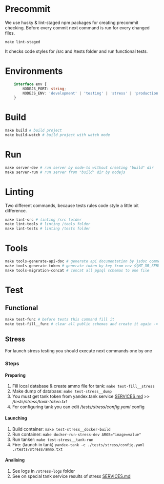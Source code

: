 # Precommit
We use husky & lint-staged npm packages for creating precommit checking.
Before every commit next command is run for every changed files.
```Makefile
make lint-staged
```
It checks code styles for /src and /tests folder and run functional tests.

# Environments
```typescript
    interface env {
        NODEJS_PORT: string;
        NODEJS_ENV: 'development' | 'testing' | 'stress' | 'production'
    }
```

# Build
```Makefile
make build # build project
make build-watch # build project with watch mode
```

# Run
```Makefile
make server-dev # run server by node-ts without creating "build" dir
make server-run # run server from "build" dir by nodejs
```

# Linting
Two different commands, because tests rules code style a little bit difference.
```Makefile
make lint-src # linting /src folder
make lint-tools # linting /tools folder
make lint-tests # linting /tests folder
```

# Tools
```Makefile
make tools-generate-api-doc # generate api documentation by jsdoc comments
make tools-generate-token # generate token by key from env ${MZ_DB_SERVICE_PRIVATE_KEY}
make tools-migration-concat # concat all pgsql schemas to one file
```

# Test
## Functional
```Makefile
make test-func # before tests this command fill it
make test-fill__func # clear all public schemas and create it again -> fill db by faker data
```

## Stress
For launch stress testing you should execute next commands one by one

### Steps
#### Preparing
1. Fill local database & create ammo file for tank: ```make test-fill__stress```
2. Make dump of database: ```make test-stress__dump```
3. You must get tank token from yandex.tank service [SERVICES.md](./SERVICES.md) >> */tests/stress/tank-token.txt*
4. For configuring tank you can edit */tests/stress/config.yaml* config

#### Launching
1. Build container: ```make test-stress__docker-build```
2. Run container: ```make docker-run-stress-dev ARGS="image=value"```
3. Run tanker: ```make test-stress__tank-run```
5. Fire: (launch in tank) ```yandex-tank -c ./tests/stress/config.yaml ./tests/stress/ammo.txt```

#### Analising
1. See logs in ```/stress-logs``` folder
2. See on special tank service results of stress [SERVICES.md](./SERVICES.md)
